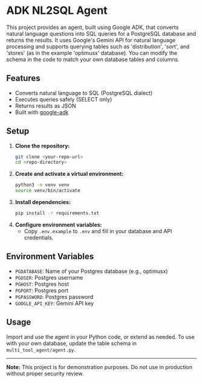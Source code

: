 # ADK NL2SQL Agent

This project provides an agent, built using Google ADK, that converts natural language questions into SQL queries for a PostgreSQL database and returns the results. It uses Google's Gemini API for natural language processing and supports querying tables such as 'distribution', 'sort', and 'stores' (as in the example 'optimusx' database). You can modify the schema in the code to match your own database tables and columns.

## Features
- Converts natural language to SQL (PostgreSQL dialect)
- Executes queries safely (SELECT only)
- Returns results as JSON
- Built with [google-adk](https://pypi.org/project/google-adk/)

## Setup
1. **Clone the repository:**
   ```bash
   git clone <your-repo-url>
   cd <repo-directory>
   ```
2. **Create and activate a virtual environment:**
   ```bash
   python3 -m venv venv
   source venv/bin/activate
   ```
3. **Install dependencies:**
   ```bash
   pip install -r requirements.txt
   ```
4. **Configure environment variables:**
   - Copy `.env.example` to `.env` and fill in your database and API credentials.

## Environment Variables
- `PGDATABASE`: Name of your Postgres database (e.g., optimusx)
- `PGUSER`: Postgres username
- `PGHOST`: Postgres host
- `PGPORT`: Postgres port
- `PGPASSWORD`: Postgres password
- `GOOGLE_API_KEY`: Gemini API key

## Usage
Import and use the agent in your Python code, or extend as needed. To use with your own database, update the table schema in `multi_tool_agent/agent.py`.

---
**Note:** This project is for demonstration purposes. Do not use in production without proper security review. 
